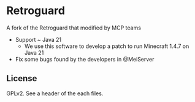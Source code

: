 Retroguard
==========

A fork of the Retroguard that modified by MCP teams

* Support ~ Java 21
  - We use this software to develop a patch to run Minecraft 1.4.7 on Java 21
* Fix some bugs found by the developers in @MeiServer

## License
GPLv2. See a header of the each files. 

